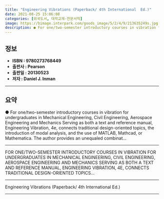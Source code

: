 ```yaml
---
title: "Engineering Vibrations (Paperback/ 4th International  Ed.)"
date: 2021-08-25 15:06:08
categories: [외국도서, 대학교재-전문서적]
image: https://bimage.interpark.com/goods_image/5/2/4/9/213635249s.jpg
description: ● For one/two-semester introductory courses in vibration for undergraduates in Mechanical Engineering, Civil Engineering, Aerospace Engineering and Mechanics S
---
```


## **정보**

- **ISBN : 9780273768449**
- **출판사 : Pearson**
- **출판일 : 20130523**
- **저자 : Daniel J. Inman**

------



## **요약**

●  For one/two-semester introductory courses in vibration for undergraduates in Mechanical Engineering, Civil Engineering, Aerospace Engineering and Mechanics Serving as both a text and reference manual, Engineering Vibration, 4e, connects traditional design-oriented topics, the introduction of modal analysis, and the use of MATLAB, Mathcad, or Mathematica. The author provides an unequaled combinat...

------

FOR ONE/TWO-SEMESTER INTRODUCTORY COURSES IN VIBRATION FOR UNDERGRADUATES IN MECHANICAL ENGINEERING, CIVIL ENGINEERING, AEROSPACE ENGINEERING AND MECHANICS SERVING AS BOTH A TEXT AND REFERENCE MANUAL, ENGINEERING VIBRATION, 4E, CONNECTS TRADITIONAL DESIGN-ORIENTED TOPICS... 

------


Engineering Vibrations (Paperback/ 4th International  Ed.) 

------


